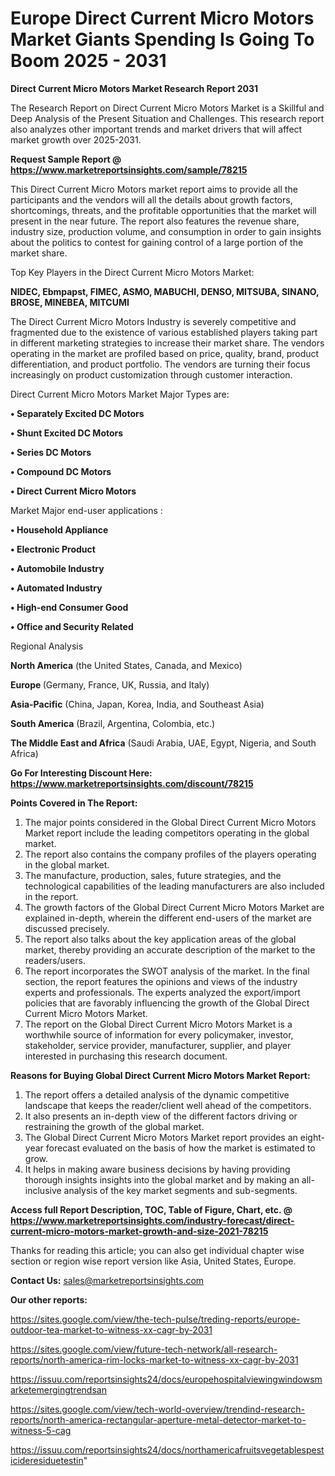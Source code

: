 # Europe Direct Current Micro Motors Market Giants Spending Is Going To Boom 2025 - 2031

<strong>Direct Current Micro Motors Market Research Report 2031</strong>

The Research Report on Direct Current Micro Motors Market is a Skillful and Deep Analysis of the Present Situation and Challenges. This research report also analyzes other important trends and market drivers that will affect market growth over 2025-2031.

<strong>Request Sample Report @ <a href=https://www.marketreportsinsights.com/sample/78215>https://www.marketreportsinsights.com/sample/78215</a></strong>

This Direct Current Micro Motors market report aims to provide all the participants and the vendors will all the details about growth factors, shortcomings, threats, and the profitable opportunities that the market will present in the near future. The report also features the revenue share, industry size, production volume, and consumption in order to gain insights about the politics to contest for gaining control of a large portion of the market share.

Top Key Players in the Direct Current Micro Motors Market:

<strong>NIDEC, Ebmpapst, FIMEC, ASMO, MABUCHI, DENSO, MITSUBA, SINANO, BROSE, MINEBEA, MITCUMI</strong>

The Direct Current Micro Motors Industry is severely competitive and fragmented due to the existence of various established players taking part in different marketing strategies to increase their market share. The vendors operating in the market are profiled based on price, quality, brand, product differentiation, and product portfolio. The vendors are turning their focus increasingly on product customization through customer interaction.

Direct Current Micro Motors Market Major Types are:

<strong>• Separately Excited DC Motors

• Shunt Excited DC Motors

• Series DC Motors

• Compound DC Motors

• Direct Current Micro Motors</strong>

Market Major end-user applications :

<strong>• Household Appliance

• Electronic Product

• Automobile Industry

• Automated Industry

• High-end Consumer Good

• Office and Security Related</strong>

Regional Analysis

</u><strong><b>North America</b></strong> (the United States, Canada, and Mexico)

<strong><b>Europe </b></strong>(Germany, France, UK, Russia, and Italy)

<strong><b>Asia-Pacific</b></strong> (China, Japan, Korea, India, and Southeast Asia)

<strong><b>South America</b></strong> (Brazil, Argentina, Colombia, etc.)

<strong><b>The Middle East and Africa</b></strong> (Saudi Arabia, UAE, Egypt, Nigeria, and South Africa)

<strong>Go For Interesting Discount Here: <a href=https://www.marketreportsinsights.com/discount/78215>https://www.marketreportsinsights.com/discount/78215</a></strong>

<strong>Points Covered in The Report:</strong>
<ol>
  <li>The major points considered in the Global Direct Current Micro Motors Market report include the leading competitors operating in the global market.</li>
  <li>The report also contains the company profiles of the players operating in the global market.</li>
  <li>The manufacture, production, sales, future strategies, and the technological capabilities of the leading manufacturers are also included in the report.</li>
  <li>The growth factors of the Global Direct Current Micro Motors Market are explained in-depth, wherein the different end-users of the market are discussed precisely.</li>
  <li>The report also talks about the key application areas of the global market, thereby providing an accurate description of the market to the readers/users.</li>
  <li>The report incorporates the SWOT analysis of the market. In the final section, the report features the opinions and views of the industry experts and professionals. The experts analyzed the export/import policies that are favorably influencing the growth of the Global Direct Current Micro Motors Market.</li>
  <li>The report on the Global Direct Current Micro Motors Market is a worthwhile source of information for every policymaker, investor, stakeholder, service provider, manufacturer, supplier, and player interested in purchasing this research document.</li>
</ol>
<strong>Reasons for Buying Global Direct Current Micro Motors Market Report:</strong>

<ol>
  <li>The report offers a detailed analysis of the dynamic competitive landscape that keeps the reader/client well ahead of the competitors.</li>
  <li>It also presents an in-depth view of the different factors driving or restraining the growth of the global market.</li>
  <li>The Global Direct Current Micro Motors Market report provides an eight-year forecast evaluated on the basis of how the market is estimated to grow.</li>
  <li>It helps in making aware business decisions by having providing thorough insights insights into the global market and by making an all-inclusive analysis of the key market segments and sub-segments.</li>
</ol>
<strong>Access full Report Description, TOC, Table of Figure, Chart, etc. @ <a href=https://www.marketreportsinsights.com/industry-forecast/direct-current-micro-motors-market-growth-and-size-2021-78215>https://www.marketreportsinsights.com/industry-forecast/direct-current-micro-motors-market-growth-and-size-2021-78215</a></strong>


Thanks for reading this article; you can also get individual chapter wise section or region wise report version like Asia, United States, Europe.

<strong>Contact Us:</strong>
sales@marketreportsinsights.com

<strong>Our other reports:</strong>

<a href=https://sites.google.com/view/the-tech-pulse/treding-reports/europe-outdoor-tea-market-to-witness-xx-cagr-by-2031>https://sites.google.com/view/the-tech-pulse/treding-reports/europe-outdoor-tea-market-to-witness-xx-cagr-by-2031</a>

<a href=https://sites.google.com/view/future-tech-network/all-research-reports/north-america-rim-locks-market-to-witness-xx-cagr-by-2031>https://sites.google.com/view/future-tech-network/all-research-reports/north-america-rim-locks-market-to-witness-xx-cagr-by-2031</a>

<a href=https://issuu.com/reportsinsights24/docs/europehospitalviewingwindowsmarketemergingtrendsan>https://issuu.com/reportsinsights24/docs/europehospitalviewingwindowsmarketemergingtrendsan</a>

<a href=https://sites.google.com/view/tech-world-overview/trendind-research-reports/north-america-rectangular-aperture-metal-detector-market-to-witness-5-cag>https://sites.google.com/view/tech-world-overview/trendind-research-reports/north-america-rectangular-aperture-metal-detector-market-to-witness-5-cag</a>

<a href=https://issuu.com/reportsinsights24/docs/northamericafruitsvegetablespesticideresiduetestin>https://issuu.com/reportsinsights24/docs/northamericafruitsvegetablespesticideresiduetestin</a>"
